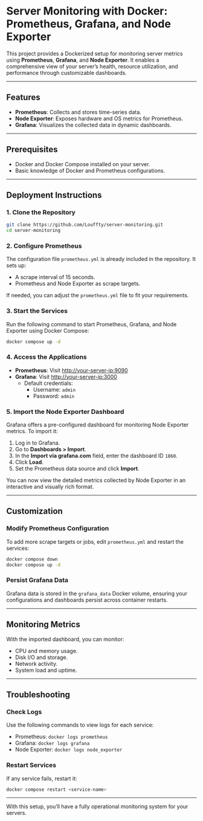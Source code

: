 
# Server Monitoring with Docker: Prometheus, Grafana, and Node Exporter  

This project provides a Dockerized setup for monitoring server metrics using **Prometheus**, **Grafana**, and **Node Exporter**. It enables a comprehensive view of your server’s health, resource utilization, and performance through customizable dashboards.

---

## Features  
- **Prometheus**: Collects and stores time-series data.  
- **Node Exporter**: Exposes hardware and OS metrics for Prometheus.  
- **Grafana**: Visualizes the collected data in dynamic dashboards.

---

## Prerequisites  
- Docker and Docker Compose installed on your server.  
- Basic knowledge of Docker and Prometheus configurations.  

---

## Deployment Instructions  

### 1. Clone the Repository  
```bash  
git clone https://github.com/Louffty/server-monitoring.git
cd server-monitoring  
```  

### 2. Configure Prometheus  
The configuration file `prometheus.yml` is already included in the repository. It sets up:  
- A scrape interval of 15 seconds.  
- Prometheus and Node Exporter as scrape targets.  

If needed, you can adjust the `prometheus.yml` file to fit your requirements.

### 3. Start the Services  
Run the following command to start Prometheus, Grafana, and Node Exporter using Docker Compose:  
```bash  
docker compose up -d  
```  

### 4. Access the Applications  

- **Prometheus**: Visit [http://your-server-ip:9090](http://your-server-ip:9090)  
- **Grafana**: Visit [http://your-server-ip:3000](http://your-server-ip:3000)  
  - Default credentials:  
    - Username: `admin`  
    - Password: `admin`  

### 5. Import the Node Exporter Dashboard  

Grafana offers a pre-configured dashboard for monitoring Node Exporter metrics. To import it:  
1. Log in to Grafana.  
2. Go to **Dashboards > Import**.  
3. In the **Import via grafana.com** field, enter the dashboard ID `1860`.  
4. Click **Load**.  
5. Set the Prometheus data source and click **Import**.  

You can now view the detailed metrics collected by Node Exporter in an interactive and visually rich format.

---

## Customization  

### Modify Prometheus Configuration  
To add more scrape targets or jobs, edit `prometheus.yml` and restart the services:  
```bash  
docker compose down  
docker compose up -d  
```  

### Persist Grafana Data  
Grafana data is stored in the `grafana_data` Docker volume, ensuring your configurations and dashboards persist across container restarts.

---

## Monitoring Metrics  
With the imported dashboard, you can monitor:  
- CPU and memory usage.  
- Disk I/O and storage.  
- Network activity.  
- System load and uptime.  

---

## Troubleshooting  

### Check Logs  
Use the following commands to view logs for each service:  
- Prometheus: `docker logs prometheus`  
- Grafana: `docker logs grafana`  
- Node Exporter: `docker logs node_exporter`  

### Restart Services  
If any service fails, restart it:  
```bash  
docker compose restart <service-name>  
```  

---

With this setup, you’ll have a fully operational monitoring system for your servers.
